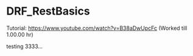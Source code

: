 # DRF_RestBasics

Tutorial:
https://www.youtube.com/watch?v=B38aDwUpcFc (Worked till 1.00.00 hr)

testing 3333...
